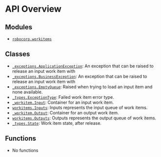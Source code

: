 <!-- markdownlint-disable -->

# API Overview

## Modules

- [`robocorp.workitems`](./robocorp.workitems.md#module-robocorpworkitems)

## Classes

- [`_exceptions.ApplicationException`](./robocorp.workitems._exceptions.md#class-applicationexception): An exception that can be raised to release an input work item with
- [`_exceptions.BusinessException`](./robocorp.workitems._exceptions.md#class-businessexception): An exception that can be raised to release an input work item with
- [`_exceptions.EmptyQueue`](./robocorp.workitems._exceptions.md#class-emptyqueue): Raised when trying to load an input item and none available.
- [`_types.ExceptionType`](./robocorp.workitems._types.md#class-exceptiontype): Failed work item error type.
- [`_workitem.Input`](./robocorp.workitems._workitem.md#class-input): Container for an input work item.
- [`workitems.Inputs`](./robocorp.workitems.md#class-inputs): Inputs represents the input queue of work items.
- [`_workitem.Output`](./robocorp.workitems._workitem.md#class-output): Container for an output work item.
- [`workitems.Outputs`](./robocorp.workitems.md#class-outputs): Outputs represents the output queue of work items.
- [`_types.State`](./robocorp.workitems._types.md#class-state): Work item state, after release.

## Functions

- No functions
